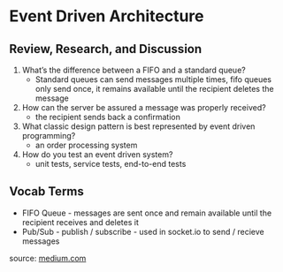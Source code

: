 # Event Driven Architecture

## Review, Research, and Discussion

1. What’s the difference between a FIFO and a standard queue?
    - Standard queues can send messages multiple times, fifo queues only send once, it remains available until the recipient deletes the message
2. How can the server be assured a message was properly received?
    - the recipient sends back a confirmation
3. What classic design pattern is best represented by event driven programming?
    - an order processing system
4. How do you test an event driven system?
    - unit tests, service tests, end-to-end tests

## Vocab Terms

- FIFO Queue - messages are sent once and remain available until the recipient receives and deletes it
- Pub/Sub - publish / subscribe - used in socket.io to send / recieve messages

source: [medium.com](https://medium.com/dan-on-coding/testing-event-driven-systems-63c6b0c57517)